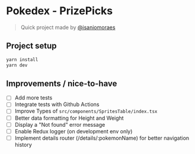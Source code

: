 # Pokedex - PrizePicks
> Quick project made by [@isaniomoraes](https://github.com/isaniomoraes)

## Project setup

```bash
yarn install
yarn dev
```

## Improvements / nice-to-have

- [ ] Add more tests
- [ ] Integrate tests with Github Actions
- [ ] Improve Types of `src/components/SpritesTable/index.tsx`
- [ ] Better data formatting for Height and Weight
- [ ] Display a "Not found" error message
- [ ] Enable Redux logger (on development env only)
- [ ] Implement details router (/details/:pokemonName) for better navigation history